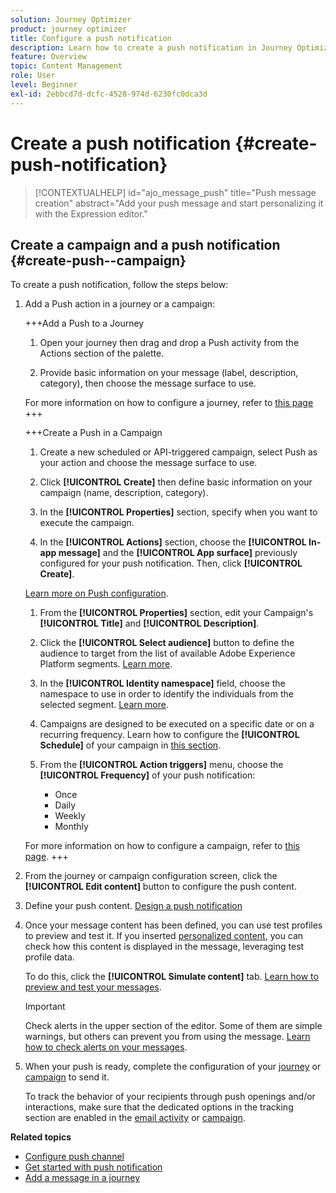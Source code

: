 ```yaml
---
solution: Journey Optimizer
product: journey optimizer
title: Configure a push notification
description: Learn how to create a push notification in Journey Optimizer
feature: Overview
topic: Content Management
role: User
level: Beginner
exl-id: 2ebbcd7d-dcfc-4528-974d-6230fc0dca3d
---
```

# Create a push notification {#create-push-notification}

>[!CONTEXTUALHELP]
>id="ajo_message_push"
>title="Push message creation"
>abstract="Add your push message and start personalizing it with the Expression editor."

## Create a campaign and a push notification {#create-push--campaign}

To create a push notification, follow the steps below:

1. Add a Push action in a journey or a campaign:

    +++Add a Push to a Journey

    1. Open your journey then drag and drop a Push activity from the Actions section of the palette.

    1. Provide basic information on your message (label, description, category), then choose the message surface to use.

    For more information on how to configure a journey, refer to [this page](../building-journeys/journey-gs.md)
    +++

    +++Create a Push in a Campaign

    1. Create a new scheduled or API-triggered campaign, select Push as your action and choose the message surface to use.

    1. Click **[!UICONTROL Create]** then define basic information on your campaign (name, description, category).

    1. In the **[!UICONTROL Properties]** section, specify when you want to execute the campaign.

    1. In the **[!UICONTROL Actions]** section, choose the **[!UICONTROL In-app message]** and the **[!UICONTROL App surface]** previously configured for your push notification. Then, click **[!UICONTROL Create]**. 

    [Learn more on Push configuration](push-configuration.md).

    1. From the **[!UICONTROL Properties]** section, edit your Campaign's **[!UICONTROL Title]** and **[!UICONTROL Description]**.

    1. Click the **[!UICONTROL Select audience]** button to define the audience to target from the list of available Adobe Experience Platform segments. [Learn more](../segment/about-segments.md).

    1. In the **[!UICONTROL Identity namespace]** field, choose the namespace to use in order to identify the individuals from the selected segment. [Learn more](../event/about-creating.md#select-the-namespace).

    1. Campaigns are designed to be executed on a specific date or on a recurring frequency. Learn how to configure the **[!UICONTROL Schedule]** of your campaign in [this section](../campaigns/create-campaign.md#schedule). 

    1. From the **[!UICONTROL Action triggers]** menu, choose the **[!UICONTROL Frequency]** of your push notification:

        * Once
        * Daily
        * Weekly
        * Monthly

    For more information on how to configure a campaign, refer to [this page](../campaigns/create-campaign.md).
    +++

1. From the journey or campaign configuration screen, click the **[!UICONTROL Edit content]** button to configure the push content.

1. Define your push content. [Design a push notification](design-push.md)

1. Once your message content has been defined, you can use test profiles to preview and test it. If you inserted [personalized content](../personalization/personalize.md), you can check how this content is displayed in the message, leveraging test profile data.

    To do this, click the **[!UICONTROL Simulate content]** tab. [Learn how to preview and test your messages](../design/preview.md).

    >[!IMPORTANT]
    >
    >Check alerts in the upper section of the editor.  Some of them are simple warnings, but others can prevent you from using the message. [Learn how to check alerts on your messages](../messages/alerts.md).

1. When your push is ready, complete the configuration of your [journey](../building-journeys/journey-gs.md) or [campaign](../campaigns/create-campaign.md) to send it.

    To track the behavior of your recipients through push openings and/or interactions, make sure that the dedicated options in the tracking section are enabled in the [email activity](../building-journeys/journeys-message.md) or [campaign](../campaigns/create-campaign.md). 

**Related topics**

<!--
* [Understand push notification flow](push-gs.md)
-->
* [Configure push channel](push-gs.md)
* [Get started with push notification](get-started-push.md)
* [Add a message in a journey](../building-journeys/journeys-message.md)
